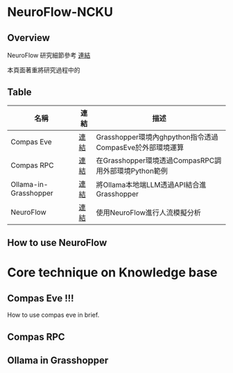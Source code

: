 # NeuroFlow-NCKU

## Overview

NeuroFlow 研究細節參考 [連結](https://app.rccn.dev/rcs2024f/neuroflow)

本頁面著重將研究過程中的

## Table 

| 名稱       | 連結                | 描述             |
|------------|---------------------|------------------|
| Compas Eve  | [連結](Compas-Eve) | Grasshopper環境內ghpython指令透過CompasEve於外部環境運算           |
| Compas RPC  | [連結](Compas-RPC)         | 在Grasshopper環境透過CompasRPC調用外部環境Python範例           |
| Ollama-in-Grasshopper  | [連結](Ollama-in-Grasshopper)         | 將Ollama本地端LLM透過API結合進Grasshopper|
| NeuroFlow  | [連結](NeuroFlow)         | 使用NeuroFlow進行人流模擬分析          |









## How to use NeuroFlow 

# Core technique on Knowledge base

## Compas Eve !!! 

How to use compas eve in brief.

## Compas RPC

## Ollama in Grasshopper 
